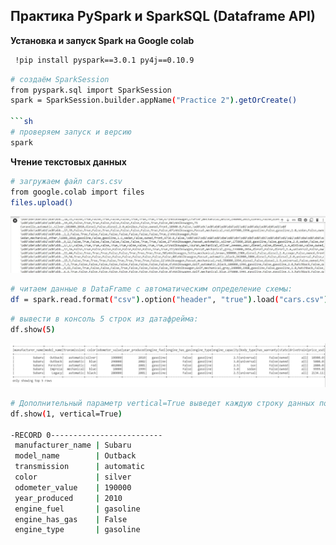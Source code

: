## Практика PySpark и SparkSQL (Dataframe API)

**Установка и запуск Spark на Google colab**
```sh
 !pip install pyspark==3.0.1 py4j==0.10.9
```

```sh
# cоздаём SparkSession
from pyspark.sql import SparkSession
spark = SparkSession.builder.appName("Practice 2").getOrCreate()

```sh
# проверяем запуск и версию
spark 
```

**Чтение текстовых данных**
```sh
# загружаем файл cars.csv
from google.colab import files
files.upload()
```
![Иллюстрация к проекту](https://github.com/dimac123/dimac123/blob/main/Data-engineering/Module7/7-1.JPG)

```sh
# читаем данные в DataFrame c автоматическим определение схемы:
df = spark.read.format("csv").option("header", "true").load("cars.csv")
```

```sh
# вывести в консоль 5 строк из датафрейма:
df.show(5)
```

![Иллюстрация к проекту](https://github.com/dimac123/dimac123/blob/main/Data-engineering/Module7/7-2.JPG)

```sh
# Дополнительный параметр vertical=True выведет каждую строку данных построчно в виде колонка | значение
df.show(1, vertical=True)

-RECORD 0-------------------------
 manufacturer_name | Subaru       
 model_name        | Outback      
 transmission      | automatic    
 color             | silver       
 odometer_value    | 190000       
 year_produced     | 2010         
 engine_fuel       | gasoline     
 engine_has_gas    | False        
 engine_type       | gasoline     
```
